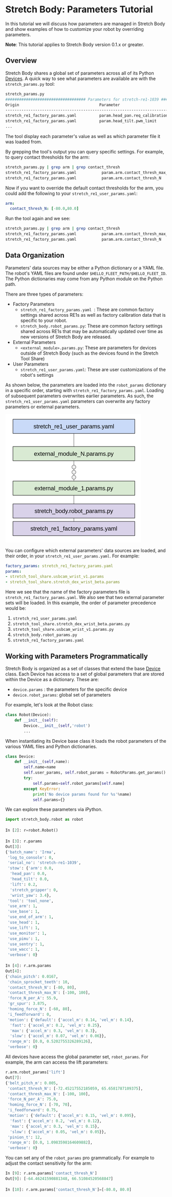 # Stretch Body: Parameters Tutorial

In this tutorial we will discuss how parameters are managed in Stretch Body and show examples of how to customize your robot by overriding parameters.

**Note**: This tutorial applies to Stretch Body version 0.1.x or greater.

## Overview

Stretch Body shares a global set of parameters across all of its Python [Devices](). A quick way to see what parameters are available are with the `stretch_params.py` tool:

```bash
stretch_params.py 
################################### Parameters for stretch-re1-1039 ######################################
Origin                                   Parameter                                     Value                        
----------------------------------------------------------------------------------------------------------
stretch_re1_factory_params.yaml          param.head_pan.req_calibration                   0                             
stretch_re1_factory_params.yaml          param.head_tilt.pwm_limit                       885                           
...
```

The tool display each parameter's value as well as which parameter file it was loaded from.

By grepping the tool's output you can query specific settings. For example, to query contact thresholds for the arm:

```bash
stretch_params.py | grep arm | grep contact_thresh
stretch_re1_factory_params.yaml           param.arm.contact_thresh_max_N          [-100, 100]                   
stretch_re1_factory_params.yaml           param.arm.contact_thresh_N              [-64.46241590881348, 66.51084520568847]
```

Now if you want to override the default contact thresholds for the arm, you could add the following to your `stretch_re1_user_params.yaml`:

```yaml
arm:
  contact_thresh_N: [-80.0,80.0]
```

Run the tool again and we see:

```bash
stretch_params.py | grep arm | grep contact_thresh
stretch_re1_factory_params.yaml           param.arm.contact_thresh_max_N          [-100, 100]                   
stretch_re1_factory_params.yaml           param.arm.contact_thresh_N              [-80, 80]
```

## Data Organization

Parameters' data sources may be either a Python dictionary or a YAML file. The robot's YAML files are found under `$HELLO_FLEET_PATH/$HELLO_FLEET_ID`. The Python dictionaries may come from any Python module on the Python path.

There are three types of parameters:

* Factory Parameters
  * `stretch_re1_factory_params.yaml `: These are common factory settings shared across RE1s as well as factory calibration data that is specific to your robot.
  * `stretch_body.robot_params.py`: These are common factory settings shared across RE1s that may be automatically updated over time as new versions of Stretch Body are released.
* External Parameters
  * `<external_module>.params.py`: These are parameters for devices outside of Stretch Body (such as the devices found in the Stretch Tool Share)
* User Parameters
  * `stretch_re1_user_params.yaml`: These are user customizations of the robot's settings

As shown below, the parameters are loaded into the `robot_params` dictionary in a specific order, starting with `stretch_re1_factory_params.yaml`. Loading of subsequent parameters overwrites earlier parameters. As such, the `stretch_re1_user_params.yaml` parameters can overwrite any factory parameters or external parameters. 



![](images/parameter_stack_rs.png )



You can configure which external parameters' data sources are loaded, and their order, in your `stretch_re1_user_params.yaml`. For example:

```yaml
factory_params: stretch_re1_factory_params.yaml
params:
- stretch_tool_share.usbcam_wrist_v1.params
- stretch_tool_share.stretch_dex_wrist_beta.params
```

Here we see that the name of the factory parameters file is `stretch_re1_factory_params.yaml`. We also see that two external parameter sets will be loaded. In this example, the order of parameter precedence  would be:

1. `stretch_re1_user_params.yaml`
2. `stretch_tool_share.stretch_dex_wrist_beta.params.py`
3. `stretch_tool_share.usbcam_wrist_v1.params.py`
4. `stretch_body.robot_params.py`
5. `stretch_re1_factory_params.yaml`

## Working with Parameters Programmatically

Stretch Body is organized as a set of classes that extend the base [Device]() class. Each Device has access to a set of global parameters that are stored within the Device as a dictionary. These are:

* `device.params` : the parameters for the specific device
* `device.robot_params`: global set of parameters

For example, let's look at the Robot class:

```python
class Robot(Device):
    def __init__(self):
        Device.__init__(self,'robot')
        ...
```

When instantiating its Device base class it loads the robot parameters of the various YAML files and Python dictionaries.

```python
class Device:
    def __init__(self,name):
        self.name=name
        self.user_params, self.robot_params = RobotParams.get_params()
        try:
            self.params=self.robot_params[self.name]
        except KeyError:
            print('No device params found for %s'%name)
            self.params={}
```

We can explore these parameters via iPython. 

```python
import stretch_body.robot as robot

In [2]: r=robot.Robot()

In [3]: r.params
Out[3]: 
{'batch_name': 'Irma',
 'log_to_console': 0,
 'serial_no': 'stretch-re1-1039',
 'stow': {'arm': 0.0,
  'head_pan': 0.0,
  'head_tilt': 0.0,
  'lift': 0.2,
  'stretch_gripper': 0,
  'wrist_yaw': 3.4},
 'tool': 'tool_none',
 'use_arm': 1,
 'use_base': 1,
 'use_end_of_arm': 1,
 'use_head': 1,
 'use_lift': 1,
 'use_monitor': 1,
 'use_pimu': 1,
 'use_sentry': 1,
 'use_wacc': 1,
 'verbose': 0}

In [4]: r.arm.params
Out[4]: 
{'chain_pitch': 0.0167,
 'chain_sprocket_teeth': 10,
 'contact_thresh_N': [-80, 80],
 'contact_thresh_max_N': [-100, 100],
 'force_N_per_A': 55.9,
 'gr_spur': 3.875,
 'homing_force_N': [-60, 80],
 'i_feedforward': 0,
 'motion': {'default': {'accel_m': 0.14, 'vel_m': 0.14},
  'fast': {'accel_m': 0.2, 'vel_m': 0.25},
  'max': {'accel_m': 0.3, 'vel_m': 0.3},
  'slow': {'accel_m': 0.07, 'vel_m': 0.06}},
 'range_m': [0.0, 0.5202755326289126],
 'verbose': 0}

```

All devices have access the global parameter set, `robot_params`. For example, the arm can access the lift parameters:

```python
r.arm.robot_params['lift']
Out[7]: 
{'belt_pitch_m': 0.005,
 'contact_thresh_N': [-72.45217552185059, 65.6581787109375],
 'contact_thresh_max_N': [-100, 100],
 'force_N_per_A': 75.0,
 'homing_force_N': [-70, 70],
 'i_feedforward': 0.75,
 'motion': {'default': {'accel_m': 0.15, 'vel_m': 0.095},
  'fast': {'accel_m': 0.2, 'vel_m': 0.12},
  'max': {'accel_m': 0.3, 'vel_m': 0.15},
  'slow': {'accel_m': 0.05, 'vel_m': 0.05}},
 'pinion_t': 12,
 'range_m': [0.0, 1.0983598164609882],
 'verbose': 0}

```

You can set any of the `robot_params` pro grammatically. For example to adjust the contact sensitivity for the arm:

```python
In [9]: r.arm.params['contact_thresh_N']
Out[9]: [-64.46241590881348, 66.51084520568847]
    
In [10]: r.arm.params['contact_thresh_N']=[-80.0, 80.0]
```


